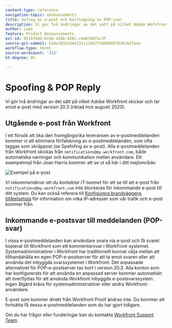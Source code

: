 ```yaml
---
content-type: reference
navigation-topic: announcements
title: Sofing av e-post och borttagning av POP-svar
description: Vi gör två ändringar av det sätt på vilket Adobe Workfront skickar och tar emot e-post med version 20.3 (riktad mot augusti 2020).
author: Luke
feature: Product Announcements
exl-id: 9110f04d-b7a9-428b-928c-c4eb746fec3f
source-git-commit: b18a7835c6de131c125b77c6688057638c62fa4a
workflow-type: tm+mt
source-wordcount: '313'
ht-degree: 0%

---
```


# Spoofing &amp; POP Reply

Vi gör två ändringar av det sätt på vilket Adobe Workfront skickar och tar emot e-post med version 20.3 (riktad mot augusti 2020).

## Utgående e-post från Workfront

I ett försök att öka den framgångsrika leveransen av e-postmeddelanden kommer vi att eliminera förfalskning av e-postmeddelanden, som ofta taggas som skräppost (se Spefofing av e-post). Alla e-postmeddelanden från Workfront skickas från `notifications@my.workfront.com`, både automatiska varningar och kommunikation mellan användare. Ett exempelmejl från Joan Harris kommer att se ut så här i ditt mejlområde:

![Exempel på e-post](assets/noreply.png)

*Vi rekommenderar att du kontaktar IT-teamet* för att se till att e-post från `notifications@my.workfront.com` inte blockeras för inkommande e-post till ditt system. Du kan också referera till [Konfigurera brandväggens tillåtelselista](../../../administration-and-setup/get-started-wf-administration/configure-your-firewall.md) för information om vilka IP-adresser som vår trafik och e-post kommer från.

## Inkommande e-postsvar till meddelanden (POP-svar)

I vissa e-postmeddelanden kan användare svara via e-post och få svaret kopierat till Workfront som ett kommentarsvar i Workfront-systemet. Systemadministratörer i Workfront har traditionellt kunnat välja mellan att tillhandahålla en egen POP-e-postserver för att ta emot svaren eller att använda det inbyggda svarssystemet i Workfront. Det anpassade alternativet för POP-e-postserver tas bort i version 20.3. Alla konton som har konfigurerats för att använda en anpassad server kommer automatiskt att överflyttas för att använda Workfront inbyggda e-postsvarssystem. Ingen åtgärd krävs för systemadministratörer eller andra Workfront-användare.

E-post som kommer direkt från Workfront Proof ändras inte. Du kommer att fortsätta få dessa e-postmeddelanden som du har gjort tidigare.

Om du har frågor eller funderingar kan du kontakta [Workfront Support Team](https://experienceleague.adobe.com/?support-tab=home#support).
